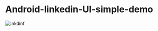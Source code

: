 ﻿# Android-linkedin-UI-simple-demo

![inkdinf](https://github.com/RutujaJotrao/Android-linkedin-UI-simple-demo/assets/95583405/49fecdfa-5375-4122-a77c-8078d6473004)
